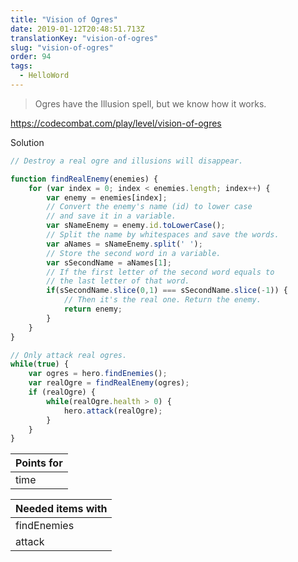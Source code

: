 ```yaml
---
title: "Vision of Ogres"
date: 2019-01-12T20:48:51.713Z
translationKey: "vision-of-ogres"
slug: "vision-of-ogres"
order: 94
tags:
  - HelloWord
---
```


> Ogres have the Illusion spell, but we know how it works.

https://codecombat.com/play/level/vision-of-ogres

Solution

```javascript
// Destroy a real ogre and illusions will disappear.

function findRealEnemy(enemies) {
    for (var index = 0; index < enemies.length; index++) {
        var enemy = enemies[index];
        // Convert the enemy's name (id) to lower case
        // and save it in a variable.
        var sNameEnemy = enemy.id.toLowerCase();
        // Split the name by whitespaces and save the words.
        var aNames = sNameEnemy.split(' ');
        // Store the second word in a variable.
        var sSecondName = aNames[1];
        // If the first letter of the second word equals to
        // the last letter of that word.
        if(sSecondName.slice(0,1) === sSecondName.slice(-1)) {
            // Then it's the real one. Return the enemy.
            return enemy;
        }
    }
}

// Only attack real ogres.
while(true) {
    var ogres = hero.findEnemies();
    var realOgre = findRealEnemy(ogres);
    if (realOgre) {
        while(realOgre.health > 0) {
            hero.attack(realOgre);
        }
    }
}

```

Points for |
--- |
time |

Needed items with |
--- |
findEnemies |
attack |


